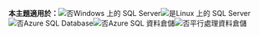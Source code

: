 <Token>**本主題適用於：**![否](media/no.png)Windows 上的 SQL Server![是](media/yes.png)Linux 上的 SQL Server![否](media/no.png)Azure SQL Database![否](media/no.png)Azure SQL 資料倉儲![否](media/no.png)平行處理資料倉儲</Token>